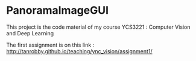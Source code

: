 # PanoramaImageGUI
This project is the code material of my course YCS3221 : Computer Vision and Deep Learning 

The first assignment is on this link : http://tanrobby.github.io/teaching/ync_vision/assignment1/
